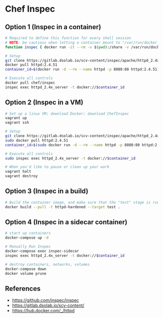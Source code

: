 # Chef Inspec

## Option 1 (Inspec in a container)

```bash
# Required to define this function for every shell session
# NOTE: be cautious when letting a container mount to "/var/run/docker.sock"
function inspec { docker run -it --rm -v $(pwd):/share -v /var/run/docker.sock:/var/run/docker.sock chef/inspec "$@"; }

# Setup
git clone https://gitlab.dsolab.io/scv-content/inspec/apache/httpd_2.4x_server.git
docker pull httpd:2.4.51
container_id=$(docker run -d --rm --name httpd -p 8080:80 httpd:2.4.51)

# Execute all controls
docker pull chef/inspec
inspec exec httpd_2.4x_server -t docker://$container_id
```

## Option 2 (Inspec in a VM)

```bash
# Set up a linux VM; download Docker; download ChefInspec
vagrant up
vagrant ssh

# Setup
git clone https://gitlab.dsolab.io/scv-content/inspec/apache/httpd_2.4x_server.git
sudo docker pull httpd:2.4.51
container_id=$(sudo docker run -d --rm --name httpd -p 8080:80 httpd:2.4.51)

# Execute all controls
sudo inspec exec httpd_2.4x_server -t docker://$container_id

# When you'd like to pause or clean up your work
vagrant halt
vagrant destroy
```

## Option 3 (Inspec in a build)

```bash
# Build the container image, and make sure that the "test" stage is run.
docker build --pull -t httpd-hardened --target test .
```

## Option 4 (Inspec in a sidecar container)

```bash
# start up containers
docker-compose up -d

# Manually Run Inspec
docker-compose exec inspec-sidecar
inspec exec httpd_2.4x_server -t docker://$container_id

# destroy containers, networks, volumes
docker-compose down
docker volume prune
```

## References

- <https://github.com/inspec/inspec>
- <https://gitlab.dsolab.io/scv-content/>
- <https://hub.docker.com/_/httpd>

<!--
TODO
- VM
  - https://github.com/hashicorp/vagrant/issues/12557
  - review all the Errors that ChefInspec gives
- Get a container running inspec to execute on another application container ?
  - examine the results for hardened apache?
- Inspec Sidecar
  - exec into the sidecar and manually scan the other container
    - get it to work using ALIAS instead of ID?
  - set up cronjob to scan containers in same network
  - https://zwischenzugs.com/2015/06/24/the-most-pointless-docker-command-ever/
  - https://docs.docker.com/compose/compose-file/compose-file-v3/
- Reach out to DISA to see if there is more work being done on these Inspec Profiles?

DEBUG
- uninstall and reinstall VirtualBox and Vagrant if there are issues starting VM

```
docker-compose run httpd bash
```
 -->
